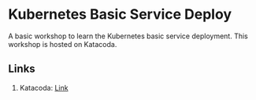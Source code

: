 # Kubernetes Basic Service Deploy

A basic workshop to learn the Kubernetes basic service deployment. This workshop is hosted on Katacoda. 

## Links

1. Katacoda: [Link](https://katacoda.com/tarunp/courses/kubernetes-basic/)
